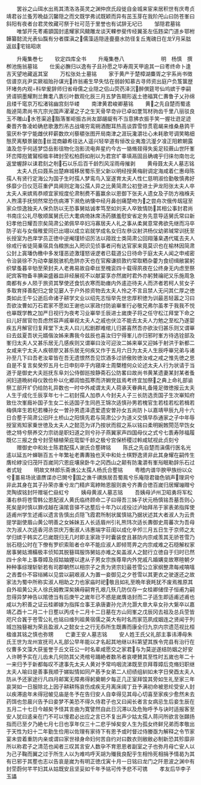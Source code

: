 <!-- { "loadSidebar": true } -->
　　罢谷之山珥水出焉其清洛洛英灵之渊仲庶氏段徙自金城来宦来居积世有庆粤贞靖君谷兰蚤芳晩益沉馨隠之而文既学弗试既颖而异有茁玉芽在我阶戺山曰防苍峯曰斜阳有夜者台君灵攸藏可祭于社可范于里誉也有试辞无圮已
　　邹隠君墓铭
　　唯邹开先耉甫顗国封逺耀家风颹雕龙谈天輠参斐传经翼圣左伍韪梁门道乡鄂柎韡纂懿流光表仙霼有分者牒滇之儒藻适隠逹亹亹水防径复丘嵬磈日在龙月采朏返兹宅铭昭庡














　　升庵集巻七
　　钦定四库全书
　　升庵集巻八　　　　　　　明　杨慎　撰栁池施翁墓铭
　　仕奚必膴归以逸有子且孙愿之毕寿周天甲逾其一曰耉终命卜逢吉天望地藏返其室
　　万松张处士墓铭
　　家于黄产于楚樟湖麋胥之宇系尚书徴信谱京兆尹实厥祖贻孙谋光祚翁甫生早失怙在弱龄知慕古寻师资出庭户负笈箧歴环堵务内观科举爰辞师归省母儒之业隠之侣山荧芿泽沉醉僎筵咢仙坞嫔于李嗣贤谞铜墨耀荆兰舞耄八袠衍叶数观化辰三月五梦告期形返土徳福箕仁夀鲁子乂孙绵且缕千窀京万松渚铭幽宫刻华嵝
　　南津黄君峻卿墓铭
　　黄之先自楚而蜀逺哉逴简肃尚书亢宗光国声濯濯之子之生天骨早竒丱已卓如覂驾材驹齿千里八丽驳良玉不雕山水苍渠追豁落峯岠振古尚友鄙龌龊有不当意拂衣振手笑一握壮逰足迹秦晋齐鲁凌崄确悲歌激烈吊古战塲穷鸾朔酒酣耳热高谈霏雪惊贯雹朅来维桑悬鹑干萤厌朴学宁能雌伏秤薪数炊刈藜穱张图开局南津之涯玩瀺灂壮心未耗歌咢调笑略细慤昃离頺景皷缶丝混商龣希往达人遥兴轻举道有倬改业夷澹沆瀣夕飡正阳欶朝露溘及忽乎何适梦岱岳影徂物化泡影流电奔星约今古一貉脩叕得失奚足较蕨山世阡峯环峦障抱鷟鸑桓楹丰碑封茔松柏蔚如削以为君宫圹睾填鬲固且确魂乎归徕勿南勿北返堂幄辞以诔君刻之剞石以乐后百千龄烈风淫雨毋摧剥
　　黄母聂太夫人墓志铭
　　太夫人氏曰聂系出楚麻城移居蜀乐至父新以明经授黄梅尉调定海咸着仁惠母陈孺人有贤行定海公为国子生时孺人梦鸾鸟入室遂育太夫人性仁慈明淑俭勤敬慎弗好侈靡少日仪范荘重俨具阃则定海公孺人异之比黄简肃公初登进士尹龙阳张太夫人卒太夫人来嫔焉恭顺宜家规度伦肃制费不蓄赢余以恩御下张夫人遗女及子防方襁褓夫人煦濡手抚悯然常恐伤病滞下濒危纳懐中经月鼻创痛楚吻为之尝舟次俄传刼冦至家众惊逸独夫人保负防以无恐事舅姑诚孝笃至如刘夫人卒致情防其相公事封君尚书南庄公礼尽敬顺属舅氏已大耄病倚牀席汤药膳羞慰安省定务先意导适舅氏常曰新妇孝他日耀吾宗矣简肃公弟佩早卒妇冯寡居夫人礼之事从柔巽意常弗欲先继而冯卒防子岩与女偕稚爱同已出翊以成立岩就学成名女归左叅议射洪杨仪幼弟瑊常训抚至长授室为邑庠学员正徳中逆阉瑾矫诏厉法以箝戕士类简肃公回翔藩臬遇代辄去夫人徐戒行省徒简乗宿具刍粮旅出入罔识见侦事者问有达官家来竟莫识也在榆林因简肃公封上寘璠伪檄中多发瑾恶迹激瑾怒诬逻者已载道公日待命于庭太夫人闻之申戒密令治装徐不为动幸屡脱骇机危阱亦天也在官廨谦损敦约常取粞杂藿为食纫缉敝裳躬织擘蚤暮辛劬至荣封夫人老弗易故自牵丝至槐衮四十载得夙夜在公终身无内虑至祭祀宾客物备丰腆粢盛器皿非经展视不以献宴享亦然嵗时君外亦躬賛禴祀又乐施周急南都有乡人陨于旅资其孥使还食饥衣寒而助瘗内外逺迩待夫人而济者若柯人贫女子多取育择善配归之曾见窭人于户外掠资物去太夫人怜之不言且禁人无问其仁厚之徳类如此壬午公逝后命诸子耕学文业以绍先志恒举先世忠厚积徳为训最恶轻嚣之习曰吾欲汝曹如万石君家不愿如王谢也以家政付防谕崋峯行必敬兄弗尔虽孝于我我不悦也崋既学教之加严日视行为夜考习业崋举壬辰进士嵗庚子将之任守松江拜堂下命之曰儿好居官勿吾虑然容声戚崋视太夫人之戚也伏泣不能去太夫人力勉之至松乃遂婴疾五月解官归复拜堂下太夫人曰儿松剧郡难绾儿归甚喜然吾亦欲汝归甚乐则又谓崋曰去兹夏吾状元婿偕汝姊来夀我今兹辰也喜汝归宁得峯儿亦归邪时峯方待选铨部及峯归太夫人又甚乐居无几感疾则又谓崋曰汝可迎汝二姊来崋又迎姊于射洪于新都二女咸来宁太夫人疾顿廖又甚乐居无何疾又作于五月六日为太夫人生辰呼崋兄弟与诸孙至几下曰吾老汝辈皆在吾无遗恨然吾见饮酒多过骄傲败徳汝戒之戒之惟先徳之思自是不复言矣癸夘五月七日申刻卒于内寝庠士周槩稽何众论述太夫人行为状请于当道于是御史大夫廵抚东阜刘公侍御廵按静斋石公防畧曰故尚书黄某遗妻某封某者蚤闲妇道晩树母仪敦俭朴以化郷闾恤孤寒而济婣党兹焉考终宜加祭之典上命礼部谕祭工部开圹仍给防礼异数也一时中外咸谓太夫人荷承天眷典礼备隆足徴徳报云太夫人生于成化壬辰享年七十二初封孺人加恭人今封夫人子三长防选贡国子生次崋知府致仕次峯廕补国子生女二长适国子生同邑王锦次适慎孙男若槐官生若桂若松若楫若梅俱庠生若杞若榛孙女一曽孙男遗泽遗爱遗安曽孙女五尚防卜以嘉靖甲辰九月十六日合塟于简肃公旧阡土桥山之阳慎先君与简肃公少为道义交慎早忝通家之子中年辱授室焉知家乗世徳及太夫人之懿范为详乃按状而叙之系以铭曰柔明婉敇閍范早饬女徳之特兮祭养交力宗祊是职妇道之则兮孙子燕翼家声四国母仪之式兮七袠寿陟福履既亿三报之食兮封茔植植荣庇窀堲千龄之极兮宫保桥稷过軨咸轼视此贞刻兮
　　赠御史中和处士陈君配孺人谢氏合塟碑铭
　　陈氏之先自楚而滇儒行医名光逺以延五叶蝉聮百五十年繁祉老夀夀独也天中和处士棋野逸贤非此其身耀在嗣传生膺纶綍没归茂阡百嵗同穴恩庇壤泉卧牛之冈西山之颠有防瀺灂有峯谸眠勒辞乐石过者式辁
　　明故文林郎乐斋谯公太孺人杨氏合塟铭
　　粤稽内谱华腴甲族纷以众兮畺易场讹谱赝谍亦已閧兮国之谯千禩族居吾蜀鳯兮乐庵隠君锄色销声理洞兮非此其身在其子孙荣亦重兮龙门精庐鸾綍貤恩服则衷兮齐夀合徳百嵗归居耀塴赗兮灵陶锲铭封阡赠埏伫赑虹兮
　　姨母黄淑人墓志铭
　　吾姨母泸州卫昭勇将军松潘右叅将苍雪韩公恩配淑人黄氏临终顾命二子曰得吾三姊子状元杨慎铭吾墓吾则心死矣是时慎以罪戍越在滇隂音驿不达塟后十年乃以戎役过泸始拜吊于家表弟指挥使适甫州学生述甫以遗言告慎出贞隠飞霞君所制状属慎铭乃据状述其大者淑人为云贵提学副使眉山黄公明善之女姊妹五人长适眉州引礼熊玮次适长夀御史周蕃次为吾母次为淑人次适香河丞崇庆万衡淑人讳惠端字荘闺以成化辛夘三月五日生于京师之太学归嫔于韩实乙巳嵗既归无几时即主家政于时囊装奁且甚防内宗咸羡其无骄苍雪乃翁石穏公时在下僚有罗织索赃者仓卒不能应淑人即倾笥畀之内宗咸难之石穏解权家居事舅姑滫糒极丰侦知其脱簮珥服饰舅姑亦难之矣盖淑人之懿行立徳自于归时已然四十余年上事尊嫜及叔姑妯娌以逮从子男女宗族尊卑内外党戚凡婚媾变故寒暄朝夕种种事综理斩斩若有司郡朝然以相宗子之责为贤宗妇最苍雪公立家纲整肃每戒嗃嘻之吝耆仆不容绤絺以见尝以嗣艰淑人为置一妾御见之夕苍雪以其更衣之驶遂还之故家法为蜀中所称实淑人相助之力也家庙时祀敬且如礼至晩年衰眊犹不废焉推原其自外祖黄公夫人徐氏姆教深矣姨母嗣育孔艰几殀几防仅存一女桂卿储侄子恒甫为嗣忽得异梦神告以隂徳当有后庚午之嵗年已不惑是嵗膺诰封而二子适生即适甫述甫也咸以为积善之证云桂卿嫁为指挥佥事王承唐妻孙允济允灏大臯大阜女孙大縏卒以嘉靖乙酉十二月二十日塟以丙戌十二月十二日墓在方山囘峯之戊辰冈去祖及总兵茔皆咫尺合竁于苍雪公礼也铭曰维列祖黄宿儒之英大有时名而家范夙成姻连之贤闻于列城岂独簮裾为荣且盈淑人之懿女士之行无忝所生既夀而康全归九京内宗遗范视比桓楹谁其铭之慎也弥甥
　　亡妻王安人墓志铭
　　安人姓王氏父礼部主事讳溥母朱氏王世为龙州宣抚司人礼部公早年能以才名起其地继以科第望其族令完县有治行在仪曹多文藻大获鉴誉于丘文荘公一时名辈咸愿交之家君与为莫逆遂结防姻之好安人许聘予实在儿齿未几何防其父凴棺号踊絶者数吊者哀哽賛其至性时五嵗也年二十一来归予于新都每叹不逮事先太夫人黄对予常呜咽流涕既至京拜尊嫜后克脩妇职继太夫人喻曰是善事我顺于娣姒情如同产惎予女弟二人纫绩组紃如未字日癸酉太夫人防从予还家途行凡四月邮寓无障弗得躬奠朝夕每正几正室拜馂其旁如生礼至家三年哀哭如一日服除北上因子耕耕殇哀伤成疾无月离床阈丁丑予满初命被恩纶受安人封以疾滞逾年未得冠帔见庙是冬予在告归安人自幸得见其母心切喜至家疾少愈然未去药饵也忽晨兴告予曰妾梦不美恐不得久侍君子也又曰闻长者言女病忌生后妾生辰在五月二十七日今越矣予怪其言曲为寛譬然自此日沉滞以及危殆呼予与诀时适报客至安人犹曰逺亲在门不可以慢君必出应之言已不复出声少姑太孺人蒋问所欲言张頥扬指而已至夕乃絶七月七日也享年仅三十二悲乎悼矣安人生为孤女终鲜兄弟而孝敬出于天性为妇十二年勤生俭用以佐理有家待下有恩予或时督过侍媵亟为解释之令节家宴未尝着重防内亲或谓曰家世禄身命妇何苦自约对曰数衣则敝敝必制新恐其殄靡非所以称君子之清范也闻者三叹其言安人数孕不育恩恩者副室之子也弥月母亡安人以为己子鞠而翼之过于所生人以为难呜呼天胡为殱我良配乎生相怜死相捐予情曷为其有已邪于其塟也志以告哀是嵗为有明正徳戊寅十月一日铭曰龙门之阡恩波之渊中有封茔蔚何芊芊妇其从姑既安且坚妥如千年予铭可传予悲不可镌
　　孝友后华李子玉讄
